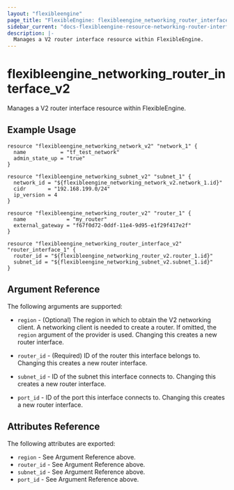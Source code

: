 ```yaml
---
layout: "flexibleengine"
page_title: "FlexibleEngine: flexibleengine_networking_router_interface_v2"
sidebar_current: "docs-flexibleengine-resource-networking-router-interface-v2"
description: |-
  Manages a V2 router interface resource within FlexibleEngine.
---
```


# flexibleengine\_networking\_router_interface_v2

Manages a V2 router interface resource within FlexibleEngine.

## Example Usage

```hcl
resource "flexibleengine_networking_network_v2" "network_1" {
  name           = "tf_test_network"
  admin_state_up = "true"
}

resource "flexibleengine_networking_subnet_v2" "subnet_1" {
  network_id = "${flexibleengine_networking_network_v2.network_1.id}"
  cidr       = "192.168.199.0/24"
  ip_version = 4
}

resource "flexibleengine_networking_router_v2" "router_1" {
  name             = "my_router"
  external_gateway = "f67f0d72-0ddf-11e4-9d95-e1f29f417e2f"
}

resource "flexibleengine_networking_router_interface_v2" "router_interface_1" {
  router_id = "${flexibleengine_networking_router_v2.router_1.id}"
  subnet_id = "${flexibleengine_networking_subnet_v2.subnet_1.id}"
}
```

## Argument Reference

The following arguments are supported:

* `region` - (Optional) The region in which to obtain the V2 networking client.
    A networking client is needed to create a router. If omitted, the
    `region` argument of the provider is used. Changing this creates a new
    router interface.

* `router_id` - (Required) ID of the router this interface belongs to. Changing
    this creates a new router interface.

* `subnet_id` - ID of the subnet this interface connects to. Changing
    this creates a new router interface.

* `port_id` - ID of the port this interface connects to. Changing
    this creates a new router interface.

## Attributes Reference

The following attributes are exported:

* `region` - See Argument Reference above.
* `router_id` - See Argument Reference above.
* `subnet_id` - See Argument Reference above.
* `port_id` - See Argument Reference above.
